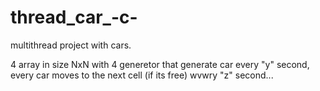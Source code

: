 # thread_car_-c-
multithread project with cars.

4 array in size NxN with 4 generetor that generate car every "y" second, every car moves to the next cell (if its free) wvwry "z" second...
